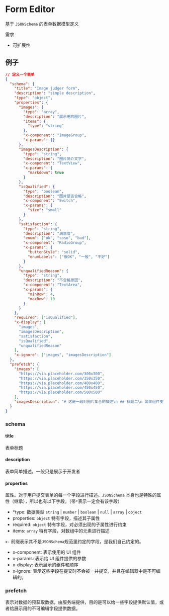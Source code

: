 # Form Editor

基于 `JSONSchema` 的表单数据模型定义

需求

- 可扩展性

## 例子

```json
// 定义一个表单
{
  "schema": {
    "title": "Image judger form",
    "description": "simple description",
    "type": "object",
    "properties": {
      "images": {
        "type": "array",
        "description": "展示用的图片",
        "items": {
          "type": "string"
        },
        "x-component": "ImageGroup",
        "x-params": {}
      },
      "imagesDescription": {
        "type": "string",
        "description": "图片简介文字",
        "x-component": "TextView",
        "x-params": {
          "markdown": true
        }
      },
      "isQualified": {
        "type": "boolean",
        "description": "图片是否合格",
        "x-component": "Switch",
        "x-params": {
          "size": "small"
        }
      },
      "satisfaction": {
        "type": "string",
        "description": "满意度",
        "enum": ["ok", "soso", "bad"],
        "x-component": "RadioGroup",
        "x-params": {
          "buttonStyle": "solid",
          "enumLabels": ["很OK", "一般", "不好"]
        }
      },
      "unqualifiedReason": {
        "type": "string",
        "description": "不合格原因",
        "x-component": "TextArea",
        "x-params": {
          "minRow": 4,
          "maxRow": 10
        }
      }
    },
    "required": ["isQualified"],
    "x-display": [
      "images",
      "imagesDescription",
      "satisfaction",
      "isQualified",
      "unqualifiedReason"
    ],
    "x-ignore": ["images", "imagesDescription"]
  },
  "prefetch": {
    "images": [
      "https://via.placeholder.com/300x300",
      "https://via.placeholder.com/350x350",
      "https://via.placeholder.com/400x400",
      "https://via.placeholder.com/450x450",
      "https://via.placeholder.com/500x500"
    ],
    "imagesDescription": "# 这是一段对图片集合的描述\n ## 标题二\n 如果组件支持`markdown` 语法，那么就会**正确地**渲染这段文字"
  }
}
```

### schema

#### title

表单标题

#### description

表单简单描述，一般只是展示于开发者

#### properties

属性。对于用户提交表单的每一个字段进行描述。`JSONSchema` 本身也是特殊的属性（继承），所以也有以下字段。（带`*`表示一定会有该字段）

- \*type: 数据类型 `string` | `number` | `boolean` | `null` | `array` | `object`
- properties: `object` 特有字段，描述其子属性
- required: `object` 特有字段，对必须出现的子属性进行约束
- items: `array` 特有字段，对数组中的元素进行描述

`x-` 前缀表示其不是`JSONSchema`规范里约定的字段，是我们自己约定的。

- x-component: 表示使用的 UI 组件
- x-params: 表示给 UI 组件提供的参数
- x-display: 表示展示的组件和顺序
- x-ignore: 表示这些字段在提交时不会被一并提交，并且在编辑器中是不可编辑的。

### prefetch

表示对数据的预获取数据，由服务端提供，目的是可以给一些字段提供默认值，或者给展示用的不可编辑字段提供数据。

